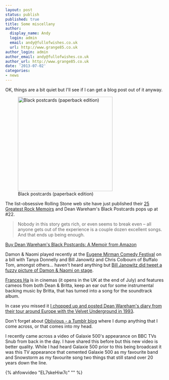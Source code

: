 ```yaml
---
layout: post
status: publish
published: true
title: Some miscellany
author:
  display_name: Andy
  login: admin
  email: andy@fullofwishes.co.uk
  url: http://www.grange85.co.uk
author_login: admin
author_email: andy@fullofwishes.co.uk
author_url: http://www.grange85.co.uk
date: '2013-07-02'
categories:
- news
---
```

<p>OK, things are a bit quiet but I'll see if I can get a blog post out of it anyway.<br />
<figure class="caption alignright" width="300"><img src="https://media.fullofwishes.co.uk/ahfow/uploads/2009/02/41dyhhimxrl_ss500_-300x300.jpg" alt="Black postcards (paperback edition)" width="300" height="300" class="size-medium wp-image-1042" /><figcaption class="caption-text"> Black postcards (paperback edition)</figcaption></figure>
The list-obsessive Rolling Stone web site have just published their <a href="http://www.rollingstone.com/music/lists/the-25-greatest-rock-memoirs-of-all-time-20120813/dean-wareham-black-postcards-2008-20120813">25 Greatest Rock Memoirs</a> and Dean Wareham's Black Postcards pops up at #22.<br />
<blockquote> Nobody in this story gets rich, or even seems to break even – all anyone gets out of the experience is a couple dozen excellent songs. And that ends up being enough.</p></blockquote>
<p><a href="http://www.amazon.com/gp/product/0143115480/ref=as_li_ss_tl?ie=UTF8&camp=1789&creative=390957&creativeASIN=0143115480&linkCode=as2&tag=aheadfullofwi-20">Buy Dean Wareham's Black Postcards: A Memoir from Amazon</a></p>
<p>Damon & Naomi played recently at the <a href="http://eugenemirman.com/2013/06/eugene-mirman-comedy-festival-boston-cambridge-june-28-30th/">Eugene Mirman Comedy Festival</a> on a bill with Tanya Donnelly and Bill Janowitz and Chris Colbourn of Buffalo Tom, amongst others... haven't heard anything but <a href="https://twitter.com/billjanovitz/status/351520270537854977/photo/1">Bill Janowitz did tweet a fuzzy picture of Damon & Naomi on stage</a>.</p>
<p><a href="/2013/06/20/new-dean-britta-track-on-the-frances-ha-soundtrack/" title="New Dean & Britta track on the Frances Ha soundtrack">Frances Ha</a> is in cinemas (it opens in the UK at the end of July) and features cameos from both Dean & Britta, keep an ear out for some instrumental backing music by Britta, that has turned into a song for the soundtrack album.</p>
<p>In case you missed it <a href="/category/velvet-underground-tour-diary/">I chopped up and posted Dean Wareham's diary from their tour around Europe with the Velvet Underground in 1993</a>.</p>
<p>Don't forget about <a href="http://oblivious.fullofwishes.co.uk/">Oblivious - a Tumblr blog</a> where I dump anything that I come across, or that comes into my head.</p>
<p>I recently came across a video of Galaxie 500's appearance on BBC TVs Snub from back in the day. I have shared this before but this new video is better quality. While I had heard Galaxie 500 prior to this being broadcast it was this TV appearance that cemented Galaxie 500 as my favourite band and Snowstorm as my favourite song  two things that still stand over 20 years down the line.</p>
{% ahfowvideo "EL7skeHiw7c" "" %}
